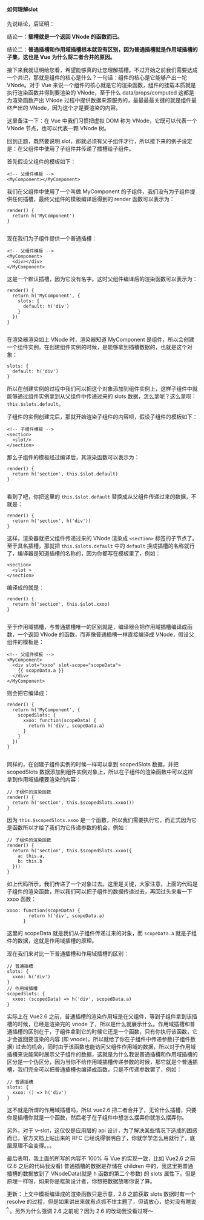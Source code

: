 #### 如何理解slot

先说结论，后证明：

结论一：**插槽就是一个返回 VNode 的函数而已。**

结论二：**普通插槽和作用域插槽根本就没有区别，因为普通插槽就是作用域插槽的子集，这也是 Vue 为什么将二者合并的原因。**

接下来我就证明给您看，希望能够真的让您理解插槽。不过开始之前我们需要达成一个共识，那就是组件的核心是什么？一句话：组件的核心是它能够产出一坨 VNode。对于 Vue 来说一个组件的核心就是它的渲染函数，组件的挂载本质就是执行渲染函数并得到要渲染的 VNode，至于什么 data/props/computed 这都是为渲染函数产出 VNode 过程中提供数据来源服务的，最最最最关键的就是组件最终产出的 VNode，因为这个才是要渲染的内容。

这里备注一下：在 Vue 中我们习惯把虚拟 DOM 称为 VNode，它既可以代表一个 VNode 节点，也可以代表一颗 VNode 树。

回到正题，既然要说明 slot，那就必须有父子组件才行，所以接下来的例子设定是：在父组件中使用了子组件并传递了插槽给子组件。

首先假设父组件的模板如下：

```
<!-- 父组件模板 -->
<MyComponent></MyComponent>

```

我们在父组件中使用了一个叫做 MyComponent 的子组件，我们没有为子组件提供任何插槽，最终父组件的模板编译后得到的 render 函数可以表示为：

```
render() {
  return h('MyComponent')
}


```

现在我们为子组件提供一个普通插槽：

```
<!-- 父组件模板 -->
<MyComponent>
  <div></div>
</MyComponent>

```

这是一个默认插槽，因为它没有名字。这时父组件编译后的渲染函数可以表示为：

```
render() {
  return h('MyComponent', {
    slots: {
      default: h('div')
    }
  })
}


```

在渲染器渲染如上 VNode 时，渲染器知道 MyComponent 是组件，所以会创建一个组件实例，在创建组件实例的时候，是能够拿到插槽数据的，也就是这个对象：

```
slots: {
  default: h('div')
}

```

所以在创建实例的过程中我们可以把这个对象添加到组件实例上，这样子组件中就能够通过组件实例拿到从父组件中传递过来的 slots 数据，怎么拿呢？这么拿呗：`this.$slots.default`。

子组件的实例创建完后，那就开始渲染子组件的内容呗，假设子组件的模板如下：

```
<!-- 子组件模板 -->
<section>
  <slot/>
</section>

```

那么子组件的模板经过编译后，其渲染函数可以表示为：

```
render() {
  return h('section', this.$slot.default)
}


```

看到了吧，你把这里的 `this.$slot.default` 替换成从父组件传递过来的数据，不就是：

```
render() {
  return h('section', h('div'))
}

```

这样，渲染器就把父组件传递过来的 VNode 渲染成 `<section>` 标签的子节点了。至于具名插槽，那就把 `this.$slots.default` 中的 `default` 换成插槽的名称就行了，编译器是知道插槽的名称的，因为你都写在模板里了，例如：

```
<section>
  <slot >
</section>

```

编译成的就是：

```
render() {
  return h('section', this.$slot.xxoo)
}


```

至于作用域插槽，与普通插槽唯一的区别就是，编译器会把作用域插槽编译成函数，一个返回 VNode 的函数，而非像普通插槽一样直接编译成 VNode，假设父组件的模板是：

```
<!-- 父组件模板 -->
<MyComponent>
  <div slot="xxoo" slot-scope="scopeData">
    {{ scopeData.a }}
  </div>
</MyComponent>

```

则会把它编译成：

```
render() {
  return h('MyComponent', {
    scopedSlots: {
      xxoo: function(scopeData) {
        return h('div', scopeData.a)
      }
    }
  })
}


```

同样的，在创建子组件实例的时候一样可以拿到 scopedSlots 数据，并把 scopedSlots 数据添加到组件实例对象上，所以在子组件的渲染函数中可以这样拿到作用域插槽要渲染的内容：

```
// 子组件的渲染函数
render() {
  return h('section', this.$scopedSlots.xxoo())
}

```

因为 `this.$scopedSlots.xxoo` 是一个函数，所以我们需要执行它，而正式因为它是函数所以才给了我们为它传递参数的机会，例如：

```
// 子组件的渲染函数
render() {
  return h('section', this.$scopedSlots.xxoo({
    a: this.a,
    b: this.b
  }))
}

```

如上代码所示，我们传递了一个对象过去。这里是关键，大家注意，上面的代码是子组件的渲染函数，所以我们可以把子组件的数据传递过去，再回过头来看一下 xxoo 函数：

```
xxoo: function(scopeData) {
        return h('div', scopeData.a)
      }

```

这里的 scopeData 就是我们从子组件传递过来的对象，而 `scopeData.a` 就是子组件的数据，这就是作用域插槽的原理。

现在我们来对比一下普通插槽和作用域插槽的区别：

```
// 普通插槽
slots: {
  xxoo: h('div')
}
// 作用域插槽
scopedSlots: {
  xxoo: (scopedData) => h('div', scopedData.a)
}

```

实际上在 Vue2.6 之前，普通插槽的渲染作用域是在父组件，等到子组件拿到该插槽的时候，已经是渲染完的 vnode 了，所以是什么就展示什么。作用域插槽和普通插槽的区别在于，子组件拿到它的时候它还是一个函数，只有你执行该函数，它才会返回要渲染的内容 (即 vnode)，所以就给了你在子组件中传递参数(子组件数据) 过去的机会，同时由于该函数也能访问父组件作用域的数据，所以对于作用域插槽来说能同时展示父子组件的数据，这就是为什么我说普通插槽和作用域插槽的区分是一个伪区分，因为当你不给作用域插槽传递参数的时候，那它就是个普通插槽，我们完全可以把普通插槽也编译成函数，只是不传递参数罢了，例如：

```
// 普通插槽
slots: {
  xxoo: () => h('div')
}

```

这不就是所谓的作用域插槽吗，所以 vue2.6 把二者合并了，无论什么插槽，只要你是插槽你就是一个函数，然后老子在子组件中想怎么摆弄你就怎么摆弄你。

另外，对于 v-slot，这仅仅是应用层的 api 设计，为了解决某些情况下造成的困惑而已，官方文档上贴出来的 RFC 已经说得很明白了，你就学学怎么用就行了，底层原理不会变得。。。

最后表明，我上面的所写的内容不 100% 与 Vue 的实现一致，比如 Vue2.6 之前 (2.6 之后的代码我没看) 普通插槽的数据是存储在 children 中的，我这里把普通插槽的数据放到了 VNodeData(就是 h 函数的第二个参数) 的 slots 属性下。但是原理一样呀，如果你是框架设计者，你想把数据放哪你说了算。

更新：上文中模板编译成的渲染函数只是示意，2.6 之前获取 slots 数据时有一个 resolve 的过程，但是如果讲出来就有点抓不住主题了，但请放心，绝对没有瞎说 ི。另外为什么强调 2.6 之前呢？因为 2.6 的改动我没看过呀～